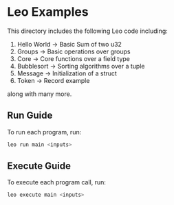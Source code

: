 # Leo Examples

This directory includes the following Leo code including:

1. Hello World -> Basic Sum of two u32
2. Groups -> Basic operations over groups
3. Core -> Core functions over a field type
4. Bubblesort -> Sorting algorithms over a tuple
5. Message -> Initialization of a struct 
6. Token -> Record example

along with many more.

## Run Guide

To run each program, run:
```bash
leo run main <inputs> 
```

## Execute Guide

To execute each program call, run:
```bash
leo execute main <inputs> 
```

